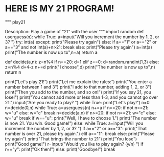 <html>
<p>
<h1>HERE IS MY 21 PROGRAM!</h1>
</p>
<p>
"""
play21

Description: Play a game of "21" with the user
"""
import random
def userguess(n):
    while True:
        a=input("Will you increment the number by 1, 2, or 3? ")
        try:
            int(a)
        except:
            print("Please try again")
        else:
            if a=="1" or a=="2" or a=="3" and not int(a)+n>21:
                break
            else:
                print("Please try again")
    a=int(a)
    print("The number is now up to",n+a)
    return a

def decide(a,n):
    z=n%4
    if n==20:
        d=1
    elif z==0:
        d=random.randint(1,3)
    else:
        z=n%4
        d=4-z
    n+=d
    print("I choose",d)
    print("The number is now up to",n)
    return n


print("Let's play 21!")
print("Let me explain the rules:")
print("You enter a number between 1 and 3")
print("I add to that number, adding 1, 2, or 3")
print("Then you add to the number, and so on!")
print("If you say 21, you lose!")
print("You cannot add more or less than 1-3, and you cannot go over 21.")
input("Are you ready to play? ")
while True:
    print("Let's play!")
    n=0
    n=decide(0,n)
    while True:
        a=userguess(n)
        n+=a
        if n==20:
            if not n==21:
                w="u"
            else:
                w="c"
            break
        n=decide(a,n)
        if n>=20:
            if not n==21:
                w="c"
            else:
                w="u"
            break
    if w=="u":
        print("Well, I have to choose 1.")
        print("The number is now 21. You win. Good game!")
    else:
        while True:
            a=input("Will you increment the number by 1, 2, or 3? ")
            if a=="2" or a=="3":
                print("That number is over 21, please try again.")
            elif a=="1":
                break
            else:
                print("Please try again")
        print("That brings the number to 21")
        print("You lose")
        print("Good game!")
    r=input("Would you like to play again? (y/n) ")
    if r=="y":
        print("Ok then!")
    else:
        print("Goodbye!")
        break
</p>
</html>

